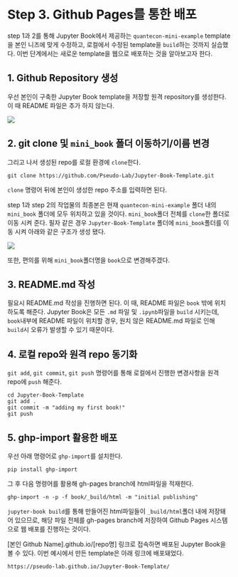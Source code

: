 # Step 3. Github Pages를 통한 배포

step 1과 2를 통해 Jupyter Book에서 제공하는 `quantecon-mini-example` template을 본인 니즈에 맞게 수정하고, 로컬에서 수정된 template을 `build`하는 것까지 실습했다. 이번 단계에서는 새로운 template을 웹으로 배포하는 것을 알아보고자 한다. 

## 1. Github Repository 생성

우선 본인이 구축한 Jupyter Book template을 저장할 원격 repository를 생성한다. 이 때 README 파일은 추가 하지 않는다. 

![](../assets/imgs/step3-img-01.PNG)



## 2. git clone 및 `mini_book` 폴더 이동하기/이름 변경

그리고 나서 생성된 repo를 로컬 환경에 `clone`한다. 

```
git clone https://github.com/Pseudo-Lab/Jupyter-Book-Template.git
```

`clone` 명령어 뒤에 본인이 생성한 repo 주소를 입력하면 된다. 

step 1과 step 2의 작업물의 최종본은 현재 `quantecon-mini-example` 폴더 내의 `mini_book` 폴더에 모두 위치하고 있을 것이다. `mini_book`폴더 전체를 `clone`한 폴더로 이동 시켜 준다. 필자 같은 경우 `Jupyter-Book-Template` 폴더에 `mini_book`폴더를 이동 시켜 아래와 같은 구조가 생성 됐다. 

![](../assets/imgs/step3-img-02.PNG)

또한, 편의를 위해 `mini_book`폴더명을 `book`으로 변경해주겠다. 



## 3. README.md 작성

필요시 README.md 작성을 진행하면 된다. 이 때, README 파일은 `book` 밖에 위치하도록 해준다. Jupyter Book은 모든 `.md` 파일 및 `.ipynb`파일을 `build` 시키는데, `book`내부에 README 파일이 위치할 경우, 원치 않은 README.md 파일로 인해 `build`시 오류가 발생할 수 있기 때문이다. 



## 4. 로컬 repo와 원격 repo 동기화 

`git add`, `git commit`, `git push` 명령어를 통해 로컬에서 진행한 변경사항을 원격 repo에 `push` 해준다. 

```
cd Jupyter-Book-Template
git add .
git commit -m "adding my first book!"
git push
```



## 5. ghp-import 활용한 배포

우선 아래 명령어로 `ghp-import`를 설치한다. 

```
pip install ghp-import
```

그 후 다음 명령어를 활용해 gh-pages branch에 html파일을 적재한다. 

```
ghp-import -n -p -f book/_build/html -m "initial publishing"
```

`jupyter-book build`를 통해 만들어진 html파일들이 `_build/html`폴더 내에 저장돼어 있으므로, 해당 파일 전체를 gh-pages branch에 저장하여 Github Pages 시스템으로 웹 배포를 진행하는 것이다. 

[본인 Github Name].github.io/[repo명] 링크로 접속하면 배포된 Jupyter Book을 볼 수 있다. 이번 예시에서 만든 template은 아래 링크에 배포돼었다. 

```
https://pseudo-lab.github.io/Jupyter-Book-Template/
```

